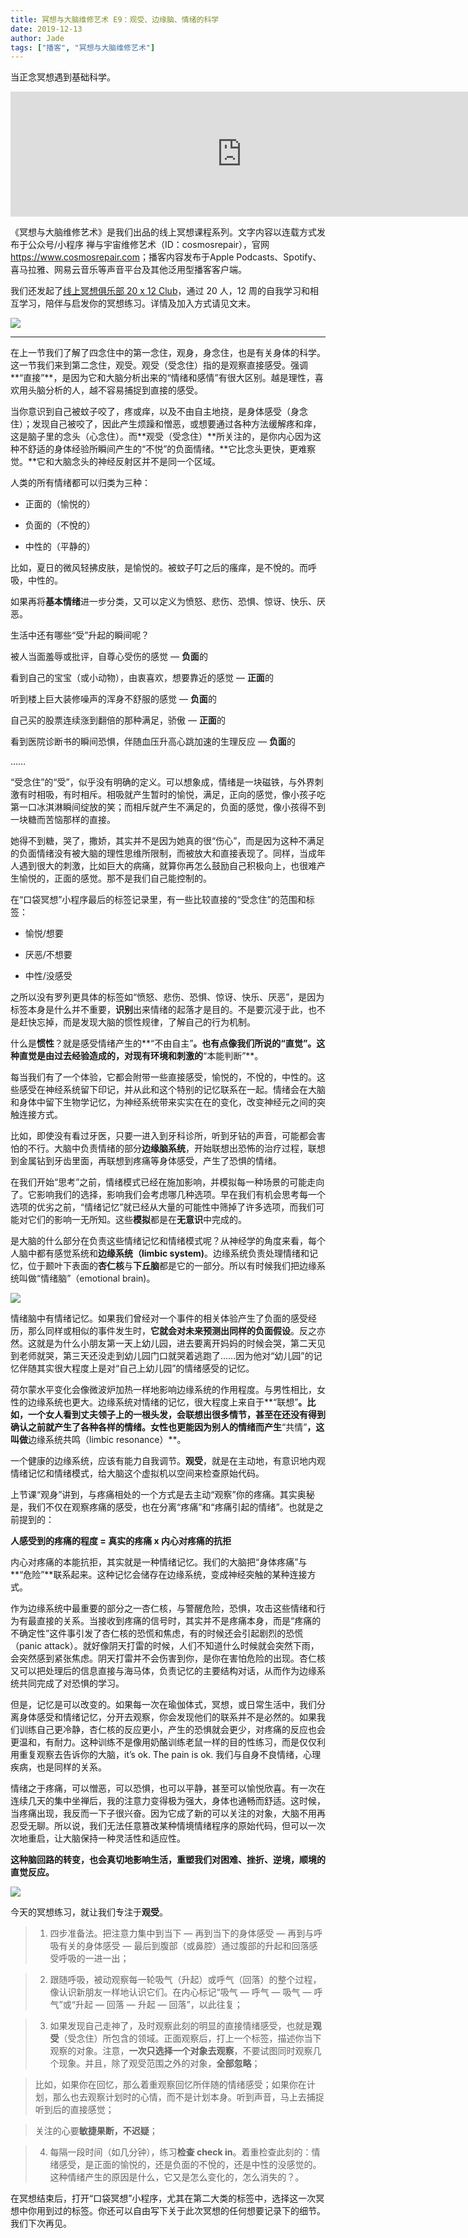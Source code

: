 ```yaml
---
title: 冥想与大脑维修艺术 E9：观受、边缘脑、情绪的科学
date: 2019-12-13
author: Jade
tags: ["播客", "冥想与大脑维修艺术"]
---
```


当正念冥想遇到基础科学。

<!--more-->

<iframe src="https://fireside.fm/player/v2/_A1PHktO+psohHVv0?theme=dark" width="740" height="200" frameborder="0" scrolling="no"></iframe>

《冥想与大脑维修艺术》是我们出品的线上冥想课程系列。文字内容以连载方式发布于公众号/小程序 禅与宇宙维修艺术（ID：cosmosrepair），官网 <https://www.cosmosrepair.com>；播客内容发布于Apple Podcasts、Spotify、喜马拉雅、网易云音乐等声音平台及其他泛用型播客客户端。

我们还发起了[线上冥想俱乐部 20 x 12 Club](https://mp.weixin.qq.com/s?__biz=MzA5Nzk4MDMxMg==&mid=2247484834&idx=1&sn=ebd2c537b12e63baef2e9eaac505c26b&chksm=9099df55a7ee5643ab84485931d52082bbb2a6ee7078bdd536faf2cbbcb7bb22783aeaf13d4b&scene=21#wechat_redirect)，通过 20 人，12 周的自我学习和相互学习，陪伴与启发你的冥想练习。详情及加入方式请见文末。

![](https://tva1.sinaimg.cn/large/006y8mN6ly1g8h6s92wczj312w0gkh3o.jpg)

- - - - - 

在上一节我们了解了四念住中的第一念住，观身，身念住，也是有关身体的科学。这一节我们来到第二念住，观受。观受（受念住）指的是观察直接感受。强调**“直接”**，是因为它和大脑分析出来的“情绪和感情”有很大区别。越是理性，喜欢用头脑分析的人，越不容易捕捉到直接的感受。

当你意识到自己被蚊子咬了，疼或痒，以及不由自主地挠，是身体感受（身念住）；发现自己被咬了，因此产生烦躁和憎恶，或想要通过各种方法缓解疼和痒，这是脑子里的念头（心念住）。而**观受（受念住）**所关注的，是你内心因为这种不舒适的身体经验所瞬间产生的“不悦”的负面情绪。**它比念头更快，更难察觉。**它和大脑念头的神经反射区并不是同一个区域。

人类的所有情绪都可以归类为三种：

- 正面的（愉悦的）

- 负面的（不悅的）

- 中性的（平静的）

比如，夏日的微风轻拂皮肤，是愉悦的。被蚊子叮之后的瘙痒，是不悅的。而呼吸，中性的。

如果再将**基本情绪**进一步分类，又可以定义为愤怒、悲伤、恐惧、惊讶、快乐、厌恶。

生活中还有哪些“受”升起的瞬间呢？

被人当面羞辱或批评，自尊心受伤的感觉 — **负面**的

看到自己的宝宝（或小动物），由衷喜欢，想要靠近的感觉 — **正面**的

听到楼上巨大装修噪声的浑身不舒服的感觉 — **负面**的

自己买的股票连续涨到翻倍的那种满足，骄傲 — **正面**的

看到医院诊断书的瞬间恐惧，伴随血压升高心跳加速的生理反应 — **负面**的

……

“受念住”的“受”，似乎没有明确的定义。可以想象成，情绪是一块磁铁，与外界刺激有时相吸，有时相斥。相吸就产生暂时的愉悦，满足，正向的感觉，像小孩子吃第一口冰淇淋瞬间绽放的笑；而相斥就产生不满足的，负面的感觉，像小孩得不到一块糖而苦恼那样的直接。

她得不到糖，哭了，撒娇，其实并不是因为她真的很“伤心”，而是因为这种不满足的负面情绪没有被大脑的理性思维所限制，而被放大和直接表现了。同样，当成年人遇到很大的刺激，比如巨大的病痛，就算你再怎么鼓励自己积极向上，也很难产生愉悦的，正面的感觉。那不是我们自己能控制的。

在“口袋冥想”小程序最后的标签记录里，有一些比较直接的“受念住”的范围和标签：

- 愉悦/想要

- 厌恶/不想要

- 中性/没感受

之所以没有罗列更具体的标签如“愤怒、悲伤、恐惧、惊讶、快乐、厌恶”，是因为标签本身是什么并不重要，**识别**出来情绪的起落才是目的。不是要沉浸于此，也不是赶快忘掉，而是发现大脑的惯性规律，了解自己的行为机制。

什么是**惯性**？就是感受情绪产生的**“不由自主”**。也有点像我们所说的“直觉”。这种直觉是由过去经验造成的，对现有环境和刺激的**“本能判断”**。

每当我们有了一个体验，它都会附带一些直接感受，愉悦的，不悅的，中性的。这些感受在神经系统留下印记，并从此和这个特别的记忆联系在一起。情绪会在大脑和身体中留下生物学记忆，为神经系统带来实实在在的变化，改变神经元之间的突触连接方式。

比如，即使没有看过牙医，只要一进入到牙科诊所，听到牙钻的声音，可能都会害怕的不行。大脑中负责情绪的部分**边缘脑系统**，开始联想出恐怖的治疗过程，联想到金属钻到牙齿里面，再联想到疼痛等身体感受，产生了恐惧的情绪。

在我们开始“思考”之前，情绪模式已经在施加影响，并模拟每一种场景的可能走向了。它影响我们的选择，影响我们会考虑哪几种选项。早在我们有机会思考每一个选项的优劣之前，“情绪记忆”就已经从大量的可能性中筛掉了许多选项，而我们可能对它们的影响一无所知。这些**模拟**都是在**无意识**中完成的。

是大脑的什么部分在负责这些情绪记忆和情绪模式呢？从神经学的角度来看，每个人脑中都有感觉系统和**边缘系统（limbic system)**。边缘系统负责处理情绪和记忆，位于颞叶下表面的**杏仁核**与**下丘脑**都是它的一部分。所以有时候我们把边缘系统叫做“情绪脑”（emotional brain)。

![](https://cosmosrepair-1257028016.cos.ap-beijing.myqcloud.com/article_130988_hero_5958e79e45c8e3.23893745.jpg)

情绪脑中有情绪记忆。如果我们曾经对一个事件的相关体验产生了负面的感受经历，那么同样或相似的事件发生时，**它就会对未来预测出同样的负面假设**。反之亦然。这就是为什么小朋友第一天上幼儿园，进去要离开妈妈的时候会哭，第二天见到老师就哭，第三天还没走到幼儿园门口就哭着逃跑了……因为他对“幼儿园”的记忆伴随其实很大程度上是对“自己上幼儿园”的情绪感受的记忆。

荷尔蒙水平变化会像微波炉加热一样地影响边缘系统的作用程度。与男性相比，女性的边缘系统也更大。边缘系统对情绪的记忆，很大程度上来自于**“联想”**。比如，一个女人看到丈夫领子上的一根头发，会联想出很多情节，甚至在还没有得到确认之前就产生了各种各样的情绪。女性也更能因为别人的情绪而产生**“共情”**，这叫做**边缘系统共鸣（limbic resonance）**。

一个健康的边缘系统，应该有能力自我调节。**观受**，就是在主动地，有意识地内观情绪记忆和情绪模式，给大脑这个虚拟机以空间来检查原始代码。

上节课“观身”讲到，与疼痛相处的一个方式是去主动“观察”你的疼痛。其实奥秘是，我们不仅在观察疼痛的感受，也在分离“疼痛”和“疼痛引起的情绪”。也就是之前提到的：

**人感受到的疼痛的程度 = 真实的疼痛 x 内心对疼痛的抗拒**

内心对疼痛的本能抗拒，其实就是一种情绪记忆。我们的大脑把“身体疼痛”与**“危险”**联系起来。这种记忆会储存在边缘系统，变成神经突触的某种连接方式。

作为边缘系统中最重要的部分之一杏仁核，与警醒危险，恐惧，攻击这些情绪和行为有最直接的关系。当接收到疼痛的信号时，其实并不是疼痛本身，而是“疼痛的不确定性”这件事引发了杏仁核的恐慌和焦虑，有的时候还会引起剧烈的恐慌（panic attack）。就好像阴天打雷的时候，人们不知道什么时候就会突然下雨，会突然感到紧张焦虑。阴天打雷并不会伤害到你，是你在害怕危险的出现。杏仁核又可以把处理后的信息直接与海马体，负责记忆的主要结构对话，从而作为边缘系统共同完成了对恐惧的学习。

但是，记忆是可以改变的。如果每一次在瑜伽体式，冥想，或日常生活中，我们分离身体感受和情绪记忆，分开去观察，你会发现他们的联系并不是必然的。如果我们训练自己更冷静，杏仁核的反应更小，产生的恐惧就会更少，对疼痛的反应也会更温和，有耐力。这种训练不是像用奶酪训练老鼠一样的目的性练习，而是仅仅利用重复观察去告诉你的大脑，it’s ok. The pain is ok. 我们与自身不良情绪，心理疾病，也是同样的关系。

情绪之于疼痛，可以憎恶，可以恐惧，也可以平静，甚至可以愉悦欣喜。有一次在连续几天的集中坐禅后，我的注意力变得极为强大，身体也通畅而舒适。这时候，当疼痛出现，我反而一下子很兴奋。因为它成了新的可以关注的对象，大脑不用再忍受无聊。所以说，我们无法任意篡改某种情境情绪程序的原始代码，但可以一次次地重启，让大脑保持一种灵活性和适应性。

**这种脑回路的转变，也会真切地影响生活，重塑我们对困难、挫折、逆境，顺境的直觉反应。**

![](https://cosmosrepair-1257028016.cos.ap-beijing.myqcloud.com/251576141282_.pic_hd.jpg)

今天的冥想练习，就让我们专注于**观受**。

> 1. 四步准备法。把注意力集中到当下 — 再到当下的身体感受 — 再到与呼吸有关的身体感受 — 最后到腹部（或鼻腔）通过腹部的升起和回落感受呼吸的一进一出；

> 2. 跟随呼吸，被动观察每一轮吸气（升起）或呼气（回落）的整个过程，像认识新朋友一样地认识它们。在内心标记“吸气 — 呼气 — 吸气 — 呼气”或“升起 — 回落 — 升起 — 回落”，以此往复；

> 3. 如果发现自己走神了，及时观察此刻的明显的直接情绪感受，也就是**观受**（受念住）所包含的领域。正面观察后，打上一个标签，描述你当下观察的对象。注意，**一次只选择一个对象去观察**，不要试图同时观察几个现象。并且，除了观受范围之外的对象，**全部忽略**；

> 比如，如果你在回忆，那么着重观察回忆所伴随的情绪感受；如果你在计划，那么也去观察计划时的心情，而不是计划本身。听到声音，马上去捕捉听到后的直接感觉；

> 关注的心要**敏捷果断，不迟疑**；

> 4. 每隔一段时间（如几分钟），练习**检查 check in**。着重检查此刻的：情绪感受，是正面的愉悦的，还是负面的不悅的，还是中性的没感觉的。这种情绪产生的原因是什么，它又是怎么变化的，怎么消失的？。

在冥想结束后，打开“口袋冥想”小程序，尤其在第二大类的标签中，选择这一次冥想中你用到过的标签。你还可以自由写下关于此次冥想的任何想要记录下的细节。我们下次再见。
